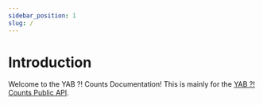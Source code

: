 ```yaml
---
sidebar_position: 1
slug: /
---
```


# Introduction

Welcome to the YAB ?! Counts Documentation! This is mainly for the [YAB ?! Counts Public API](/api).
